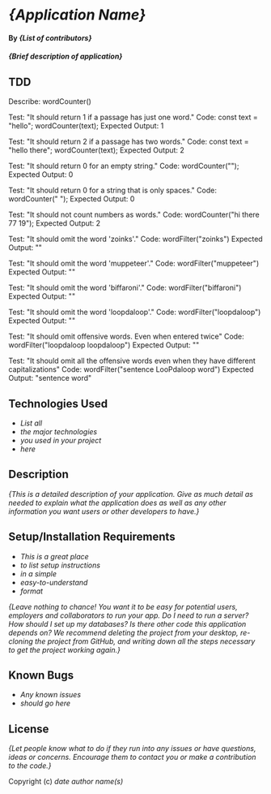 # _{Application Name}_

#### By _**{List of contributors}**_

#### _{Brief description of application}_

## TDD
Describe: wordCounter()

Test: "It should return 1 if a passage has just one word."
Code:
const text = "hello";
wordCounter(text);
Expected Output: 1

Test: "It should return 2 if a passage has two words."
Code:
const text = "hello there";
wordCounter(text);
Expected Output: 2

Test: "It should return 0 for an empty string."
Code: wordCounter("");
Expected Output: 0

Test: "It should return 0 for a string that is only spaces."
Code: wordCounter("            ");
Expected Output: 0

Test: "It should not count numbers as words."
Code: wordCounter("hi there 77 19");
Expected Output: 2

Test: "It should omit the word 'zoinks'."
Code: wordFilter("zoinks")
Expected Output: ""

Test: "It should omit the word 'muppeteer'."
Code: wordFilter("muppeteer")
Expected Output: ""

Test: "It should omit the word 'biffaroni'."
Code: wordFilter("biffaroni")
Expected Output: ""

Test: "It should omit the word 'loopdaloop'."
Code: wordFilter("loopdaloop")
Expected Output: ""

Test: "It should omit offensive words. Even when entered twice"
Code: wordFilter("loopdaloop loopdaloop")
Expected Output: ""

Test: "It should omit all the offensive words even when they have different capitalizations"
Code: wordFilter("sentence LooPdaloop word")
Expected Output: "sentence  word"

## Technologies Used

* _List all_
* _the major technologies_
* _you used in your project_
* _here_

## Description

_{This is a detailed description of your application. Give as much detail as needed to explain what the application does as well as any other information you want users or other developers to have.}_

## Setup/Installation Requirements

* _This is a great place_
* _to list setup instructions_
* _in a simple_
* _easy-to-understand_
* _format_

_{Leave nothing to chance! You want it to be easy for potential users, employers and collaborators to run your app. Do I need to run a server? How should I set up my databases? Is there other code this application depends on? We recommend deleting the project from your desktop, re-cloning the project from GitHub, and writing down all the steps necessary to get the project working again.}_

## Known Bugs

* _Any known issues_
* _should go here_

## License

_{Let people know what to do if they run into any issues or have questions, ideas or concerns.  Encourage them to contact you or make a contribution to the code.}_

Copyright (c) _date_ _author name(s)_